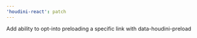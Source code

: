 ```yaml
---
'houdini-react': patch
---
```


Add ability to opt-into preloading a specific link with data-houdini-preload

